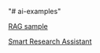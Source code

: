 "# ai-examples"  

[RAG sample](rag-sample/README.md)

[Smart Research Assistant](smart-research-assistant/README.md)
